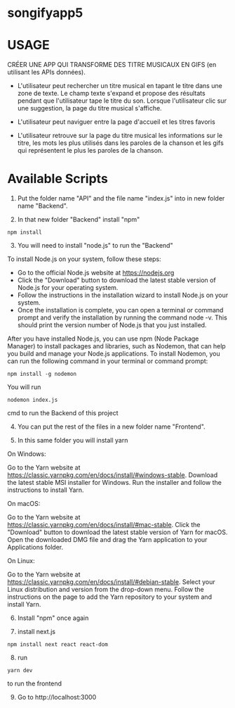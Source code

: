# songifyapp5

# USAGE

CRÉER UNE APP QUI TRANSFORME DES TITRE MUSICAUX EN GIFS (en utilisant les APIs données).

- L'utilisateur peut rechercher un titre musical en tapant le titre dans une zone de texte. Le champ texte s'expand et propose des résultats pendant que l'utilisateur tape le titre du son. Lorsque l'utilisateur clic sur une suggestion, la page du titre musical s'affiche.

- L'utilisateur peut naviguer entre la page d'accueil et les titres favoris

- L'utilisateur retrouve sur la page du titre musical les informations sur le titre, les mots les plus utilisés dans les paroles de la chanson et les gifs qui représentent le plus les paroles de la chanson.


# Available Scripts

1. Put the folder name "API" and the file name "index.js" into in new folder name "Backend".

2. In that new folder "Backend" install "npm"

```
npm install
```
3. You will need to install "node.js" to run the "Backend"

To install Node.js on your system, follow these steps:

- Go to the official Node.js website at https://nodejs.org
- Click the "Download" button to download the latest stable version of Node.js for your operating system.
- Follow the instructions in the installation wizard to install Node.js on your system.
- Once the installation is complete, you can open a terminal or command prompt and verify the installation by running the command node -v. This should  print the version number of Node.js that you just installed.

After you have installed Node.js, you can use npm (Node Package Manager) to install packages and libraries, such as Nodemon, that can help you build and manage your Node.js applications. To install Nodemon, you can run the following command in your terminal or command prompt:

```
npm install -g nodemon
```

You will run 

```
nodemon index.js
```
cmd to run the Backend of this project

4. You can put the rest of the files in a new folder name "Frontend".

5. In this same folder you will install yarn

On Windows:

Go to the Yarn website at https://classic.yarnpkg.com/en/docs/install/#windows-stable.
Download the latest stable MSI installer for Windows.
Run the installer and follow the instructions to install Yarn.

On macOS:

Go to the Yarn website at https://classic.yarnpkg.com/en/docs/install/#mac-stable.
Click the "Download" button to download the latest stable version of Yarn for macOS.
Open the downloaded DMG file and drag the Yarn application to your Applications folder.

On Linux:

Go to the Yarn website at https://classic.yarnpkg.com/en/docs/install/#debian-stable.
Select your Linux distribution and version from the drop-down menu.
Follow the instructions on the page to add the Yarn repository to your system and install Yarn.

6. Install "npm" once again

7. install next.js

```
npm install next react react-dom
```

8. run 

```
yarn dev
```

to run the frontend

9. Go to  http://localhost:3000
